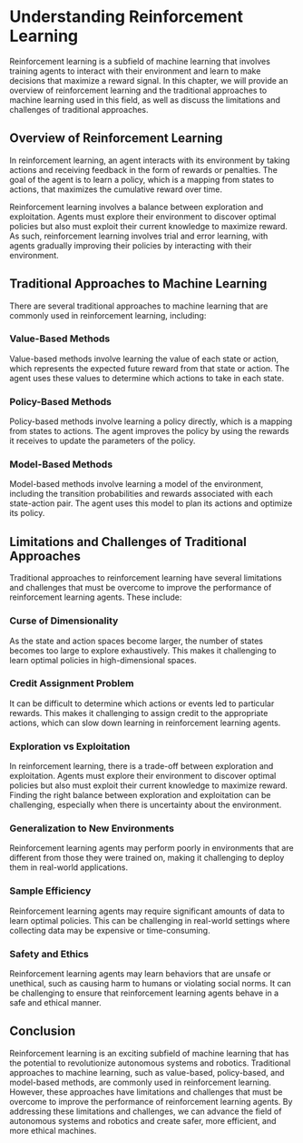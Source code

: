 Understanding Reinforcement Learning
====================================

Reinforcement learning is a subfield of machine learning that involves training agents to interact with their environment and learn to make decisions that maximize a reward signal. In this chapter, we will provide an overview of reinforcement learning and the traditional approaches to machine learning used in this field, as well as discuss the limitations and challenges of traditional approaches.

Overview of Reinforcement Learning
----------------------------------

In reinforcement learning, an agent interacts with its environment by taking actions and receiving feedback in the form of rewards or penalties. The goal of the agent is to learn a policy, which is a mapping from states to actions, that maximizes the cumulative reward over time.

Reinforcement learning involves a balance between exploration and exploitation. Agents must explore their environment to discover optimal policies but also must exploit their current knowledge to maximize reward. As such, reinforcement learning involves trial and error learning, with agents gradually improving their policies by interacting with their environment.

Traditional Approaches to Machine Learning
------------------------------------------

There are several traditional approaches to machine learning that are commonly used in reinforcement learning, including:

### Value-Based Methods

Value-based methods involve learning the value of each state or action, which represents the expected future reward from that state or action. The agent uses these values to determine which actions to take in each state.

### Policy-Based Methods

Policy-based methods involve learning a policy directly, which is a mapping from states to actions. The agent improves the policy by using the rewards it receives to update the parameters of the policy.

### Model-Based Methods

Model-based methods involve learning a model of the environment, including the transition probabilities and rewards associated with each state-action pair. The agent uses this model to plan its actions and optimize its policy.

Limitations and Challenges of Traditional Approaches
----------------------------------------------------

Traditional approaches to reinforcement learning have several limitations and challenges that must be overcome to improve the performance of reinforcement learning agents. These include:

### Curse of Dimensionality

As the state and action spaces become larger, the number of states becomes too large to explore exhaustively. This makes it challenging to learn optimal policies in high-dimensional spaces.

### Credit Assignment Problem

It can be difficult to determine which actions or events led to particular rewards. This makes it challenging to assign credit to the appropriate actions, which can slow down learning in reinforcement learning agents.

### Exploration vs Exploitation

In reinforcement learning, there is a trade-off between exploration and exploitation. Agents must explore their environment to discover optimal policies but also must exploit their current knowledge to maximize reward. Finding the right balance between exploration and exploitation can be challenging, especially when there is uncertainty about the environment.

### Generalization to New Environments

Reinforcement learning agents may perform poorly in environments that are different from those they were trained on, making it challenging to deploy them in real-world applications.

### Sample Efficiency

Reinforcement learning agents may require significant amounts of data to learn optimal policies. This can be challenging in real-world settings where collecting data may be expensive or time-consuming.

### Safety and Ethics

Reinforcement learning agents may learn behaviors that are unsafe or unethical, such as causing harm to humans or violating social norms. It can be challenging to ensure that reinforcement learning agents behave in a safe and ethical manner.

Conclusion
----------

Reinforcement learning is an exciting subfield of machine learning that has the potential to revolutionize autonomous systems and robotics. Traditional approaches to machine learning, such as value-based, policy-based, and model-based methods, are commonly used in reinforcement learning. However, these approaches have limitations and challenges that must be overcome to improve the performance of reinforcement learning agents. By addressing these limitations and challenges, we can advance the field of autonomous systems and robotics and create safer, more efficient, and more ethical machines.
